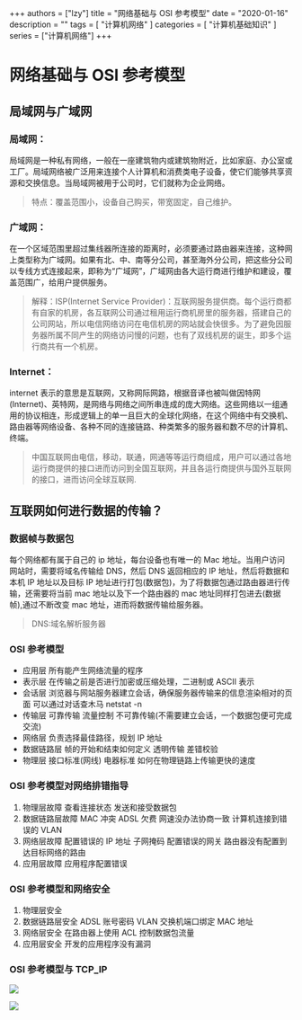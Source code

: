 +++
authors = ["lzy"]
title = "网络基础与 OSI 参考模型"
date = "2020-01-16"
description = ""
tags = [
    "计算机网络"
]
categories = [
    "计算机基础知识"
]
series = ["计算机网络"]
+++

# 网络基础与 OSI 参考模型

## 局域网与广域网

### **局域网**：

局域网是一种私有网络，一般在一座建筑物内或建筑物附近，比如家庭、办公室或工厂。局域网络被广泛用来连接个人计算机和消费类电子设备，使它们能够共享资源和交换信息。当局域网被用于公司时，它们就称为企业网络。

> 特点：覆盖范围小，设备自己购买，带宽固定，自己维护。

### **广域网**：

在一个区域范围里超过集线器所连接的距离时，必须要通过路由器来连接，这种网上类型称为广域网。如果有北、中、南等分公司，甚至海外分公司，把这些分公司以专线方式连接起来，即称为“广域网”，广域网由各大运行商进行维护和建设，覆盖范围广，给用户提供服务。

> 解释：ISP(Internet Service Provider)：互联网服务提供商。每个运行商都有自家的机房，各互联网公司通过租用运行商机房里的服务器，搭建自己的公司网站，所以电信网络访问在电信机房的网站就会快很多。为了避免因服务器所属不同产生的网络访问慢的问题，也有了双线机房的诞生，即多个运行商共有一个机房。

### **Internet**：

internet 表示的意思是互联网，又称网际网路，根据音译也被叫做因特网(Internet)、英特网，是网络与网络之间所串连成的庞大网络。这些网络以一组通用的协议相连，形成逻辑上的单一且巨大的全球化网络，在这个网络中有交换机、路由器等网络设备、各种不同的连接链路、种类繁多的服务器和数不尽的计算机、终端。

> 中国互联网由电信，移动，联通，网通等等运行商组成，用户可以通过各地运行商提供的接口进而访问到全国互联网，并且各运行商提供与国外互联网的接口，进而访问全球互联网.

## 互联网如何进行数据的传输？

### 数据帧与数据包

每个网络都有属于自己的 ip 地址，每台设备也有唯一的 Mac 地址。当用户访问网站时，需要将域名传输给 DNS，然后 DNS 返回相应的 IP 地址，然后将数据和本机 IP 地址以及目标 IP 地址进行打包(数据包)，为了将数据包通过路由器进行传输，还需要将当前 mac 地址以及下一个路由器的 mac 地址同样打包进去(数据帧),通过不断改变 mac 地址，进而将数据传输给服务器。

> DNS:域名解析服务器

### OSI 参考模型

- 应用层 所有能产生网络流量的程序
- 表示层 在传输之前是否进行加密或压缩处理，二进制或 ASCII 表示
- 会话层 浏览器与网站服务器建立会话，确保服务器传输来的信息渲染相对的页面 可以通过对话查木马 netstat -n
- 传输层 可靠传输 流量控制 不可靠传输(不需要建立会话，一个数据包便可完成交流)
- 网络层 负责选择最佳路径，规划 IP 地址
- 数据链路层 帧的开始和结束如何定义 透明传输 差错校验
- 物理层 接口标准(网线) 电器标准 如何在物理链路上传输更快的速度

### OSI 参考模型对网络排错指导

1. 物理层故障 查看连接状态 发送和接受数据包
2. 数据链路层故障 MAC 冲突 ADSL 欠费 网速没办法协商一致 计算机连接到错误的 VLAN
3. 网络层故障 配置错误的 IP 地址 子网掩码 配置错误的网关 路由器没有配置到达目标网络的路由
4. 应用层故障 应用程序配置错误

### OSI 参考模型和网络安全

1. 物理层安全
2. 数据链路层安全 ADSL 账号密码 VLAN 交换机端口绑定 MAC 地址
3. 网络层安全 在路由器上使用 ACL 控制数据包流量
4. 应用层安全 开发的应用程序没有漏洞

### OSI 参考模型与 TCP_IP

![](../static/NadhbJST3oK3DMxlkGUcCclonib.png)

![](../static/Gub4bkiayohdi4xir7WcWo62nZc.png)
